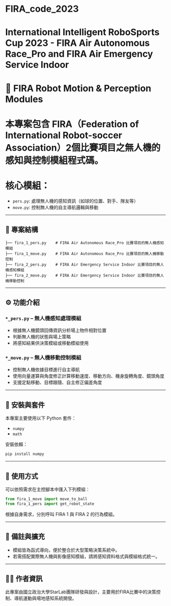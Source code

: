 # FIRA_code_2023
# International Intelligent RoboSports Cup 2023 - FIRA Air Autonomous Race_Pro and FIRA Air Emergency Service Indoor
# 🤖 FIRA Robot Motion & Perception Modules

# 本專案包含 FIRA（Federation of International Robot-soccer Association）2個比賽項目之無人機的感知與控制模組程式碼。

# 核心模組：

- `pers.py`: 處理無人機的感知資訊（如球的位置、對手、隊友等）
- `move.py`: 控制無人機的自主導航邏輯與移動

---

## 📁 專案結構

```
├── fira_1_pers.py    # FIRA Air Autonomous Race_Pro 比賽項目的無人機感知模組
├── fira_1_move.py    # FIRA Air Autonomous Race_Pro 比賽項目的無人機移動控制
├── fira_2_pers.py    # FIRA Air Emergency Service Indoor 比賽項目的無人機感知模組
├── fira_2_move.py    # FIRA Air Emergency Service Indoor 比賽項目的無人機移動控制
```

---

## ⚙️ 功能介紹

### `*_pers.py` – 無人機感知處理模組

- 根據無人機鏡頭回傳資訊分析場上物件相對位置
- 判斷無人機的狀態與場上策略
- 將感知結果供決策模組或移動模組使用

### `*_move.py` – 無人機移動控制模組

- 控制無人機依據目標進行自主導航
- 使用向量運算與角度修正計算移動速度、移動方向、機身旋轉角度、鏡頭角度
- 支援定點移動、目標跟隨、自主修正偏差角度

---

## 🔧 安裝與套件

本專案主要使用以下 Python 套件：

- `numpy`
- `math`

安裝依賴：

```bash
pip install numpy
```

---

## 🚀 使用方式

可以依照需求在主控腳本中匯入下列模組：

```python
from fira_1_move import move_to_ball
from fira_1_pers import get_robot_state
```

根據自身需求，分別呼叫 FIRA 1 與 FIRA 2 的行為模組。

---

## 📌 備註與擴充

- 模組皆為函式導向，便於整合於大型策略決策系統中。
- 若需搭配實際無人機與影像感知模組，請將感知資料格式與模組格式統一。

---

## 👨‍💻 作者資訊

此專案由國立政治大學StarLab團隊研發與設計，主要用於FIRA比賽中的決策控制、導航運動與場地感知系統開發。
